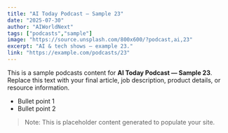 ```yaml
---
title: "AI Today Podcast — Sample 23"
date: "2025-07-30"
author: "AIWorldNext"
tags: ["podcasts","sample"]
image: "https://source.unsplash.com/800x600/?podcast,ai,23"
excerpt: "AI & tech shows — example 23."
link: "https://example.com/podcasts/23"
---
```


This is a sample podcasts content for **AI Today Podcast — Sample 23**. Replace this text with your final article, job description, product details, or resource information.

- Bullet point 1
- Bullet point 2

> Note: This is placeholder content generated to populate your site.
